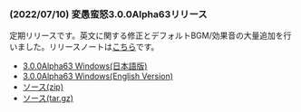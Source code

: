 
### (2022/07/10) 変愚蛮怒3.0.0Alpha63リリース
定期リリースです。英文に関する修正とデフォルトBGM/効果音の大量追加を行いました。リリースノートは[こちら](https://github.com/hengband/hengband/releases/tag/3.0.0Alpha63)です。
- [3.0.0Alpha63 Windows(日本語版)](https://github.com/hengband/hengband/releases/download/3.0.0Alpha63/Hengband-3.0.0Alpha63-jp.zip)
- [3.0.0Alpha63 Windows(English Version)](https://github.com/hengband/hengband/releases/download/3.0.0Alpha63/Hengband-3.0.0Alpha63-en.zip)
- [ソース(zip)](https://github.com/hengband/hengband/archive/3.0.0Alpha63.zip)
- [ソース(tar.gz)](https://github.com/hengband/hengband/archive/3.0.0Alpha63.tar.gz)

